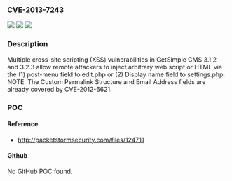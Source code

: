 ### [CVE-2013-7243](https://cve.mitre.org/cgi-bin/cvename.cgi?name=CVE-2013-7243)
![](https://img.shields.io/static/v1?label=Product&message=n%2Fa&color=blue)
![](https://img.shields.io/static/v1?label=Version&message=n%2Fa&color=blue)
![](https://img.shields.io/static/v1?label=Vulnerability&message=n%2Fa&color=brighgreen)

### Description

Multiple cross-site scripting (XSS) vulnerabilities in GetSimple CMS 3.1.2 and 3.2.3 allow remote attackers to inject arbitrary web script or HTML via the (1) post-menu field to edit.php or (2) Display name field to settings.php.  NOTE: The Custom Permalink Structure and Email Address fields are already covered by CVE-2012-6621.

### POC

#### Reference
- http://packetstormsecurity.com/files/124711

#### Github
No GitHub POC found.

